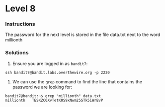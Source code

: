 # Level 8

### Instructions
The password for the next level is stored in the file data.txt next to the word millionth

### Solutions
1. Ensure you are logged in as `bandit7`:
```
ssh bandit7@bandit.labs.overthewire.org -p 2220
```

1. We can use the `grep` command to find the line that contains the password we are looking for:
```shell
bandit7@bandit:~$ grep "millionth" data.txt 
millionth	TESKZC0XvTetK0S9xNwm25STk5iWrBvP
```